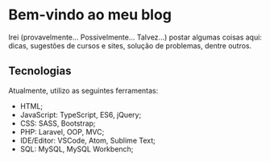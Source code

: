 # Bem-vindo ao meu blog
Irei (provavelmente... Possivelmente... Talvez...) postar algumas coisas aqui: dicas, sugestões de cursos e sites, solução de problemas, dentre outros.

## Tecnologias
Atualmente, utilizo as seguintes ferramentas:
* HTML;
* JavaScript: TypeScript, ES6, jQuery;
* CSS: SASS, Bootstrap;
* PHP: Laravel, OOP, MVC;
* IDE/Editor: VSCode, Atom, Sublime Text;
* SQL: MySQL, MySQL Workbench;
